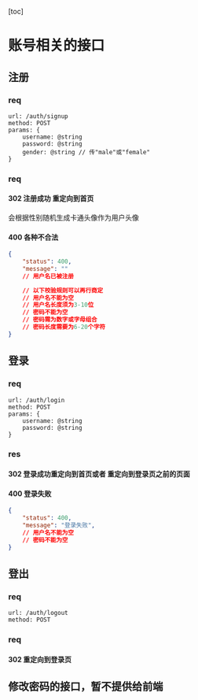 [toc]

# 账号相关的接口

## 注册

### req

```
url: /auth/signup
method: POST
params: {
    username: @string
    password: @string
    gender: @string // 传"male"或"female"
}
```

### req

#### 302 注册成功 重定向到首页

会根据性别随机生成卡通头像作为用户头像

#### 400 各种不合法

```json
{
    "status": 400,
    "message": ""
    // 用户名已被注册

    // 以下校验规则可以再行商定
    // 用户名不能为空   
    // 用户名长度须为3-10位
    // 密码不能为空
    // 密码需为数字或字母组合
    // 密码长度需要为6-20个字符
}
```


## 登录

### req

```
url: /auth/login
method: POST
params: {
    username: @string
    password: @string
}
```

### res

#### 302 登录成功重定向到首页或者 重定向到登录页之前的页面

#### 400 登录失败

```json
{
    "status": 400,
    "message": "登录失败",
    // 用户名不能为空
    // 密码不能为空
}
```

## 登出

### req

```
url: /auth/logout
method: POST
```
### req

#### 302 重定向到登录页


## 修改密码的接口，暂不提供给前端